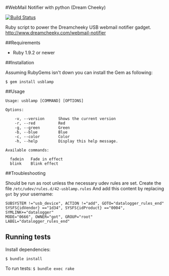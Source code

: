 #WebMail Notifier with python (Dream Cheeky)

[![Build Status](https://travis-ci.org/PierreRambaud/usblamp.png?branch=master)](https://travis-ci.org/PierreRambaud/usblamp)

Ruby script to power the Dreamcheeky USB webmail notifier gadget. <http://www.dreamcheeky.com/webmail-notifier>

##Requirements

- Ruby 1.9.2 or newer

##Installation

Assuming RubyGems isn't down you can install the Gem as following:

```
$ gem install usblamp
```

##Usage

```
Usage: usblamp [COMMAND] [OPTIONS]

Options:

    -v, --version      Shows the current version
    -r, --red          Red
    -g, --green        Green
    -b, --blue         Blue
    -c, --color        Color
    -h, --help         Display this help message.

Available commands:

  fadein   Fade in effect
  blink    Blink effect
```

##Troubleshooting

Should be run as root unless the necessary udev rules are set.
Create the file `/etc/udev/rules.d/42-usblamp.rules`
And add this content by replacing `got` by your username:
```
SUBSYSTEM !="usb_device", ACTION !="add", GOTO="datalogger_rules_end"
SYSFS{idVendor} =="1d34", SYSFS{idProduct} =="0004", SYMLINK+="datalogger"
MODE="0666", OWNER="got", GROUP="root"
LABEL="datalogger_rules_end"
```

## Running tests

Install dependencies:

`$ bundle install`

To run tests:
`$ bundle exec rake`


